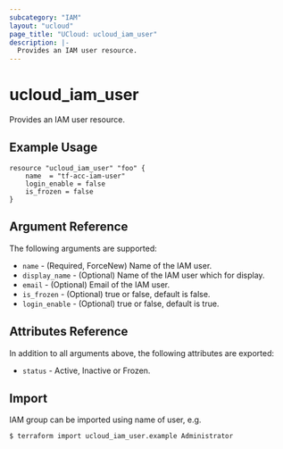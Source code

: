```yaml
---
subcategory: "IAM"
layout: "ucloud"
page_title: "UCloud: ucloud_iam_user"
description: |-
  Provides an IAM user resource.
---
```


# ucloud_iam_user

Provides an IAM user resource.

## Example Usage

```hcl
resource "ucloud_iam_user" "foo" {
	name  = "tf-acc-iam-user"
	login_enable = false
	is_frozen = false
}
```

## Argument Reference

The following arguments are supported:

* `name` - (Required, ForceNew) Name of the IAM user.
* `display_name` - (Optional) Name of the IAM user which for display.
* `email` - (Optional) Email of the IAM user.
* `is_frozen` - (Optional) true or false, default is false.
* `login_enable` - (Optional) true or false, default is true.

## Attributes Reference

In addition to all arguments above, the following attributes are exported:

* `status` - Active, Inactive or Frozen.

## Import
IAM group can be imported using name of user, e.g.

```
$ terraform import ucloud_iam_user.example Administrator
```